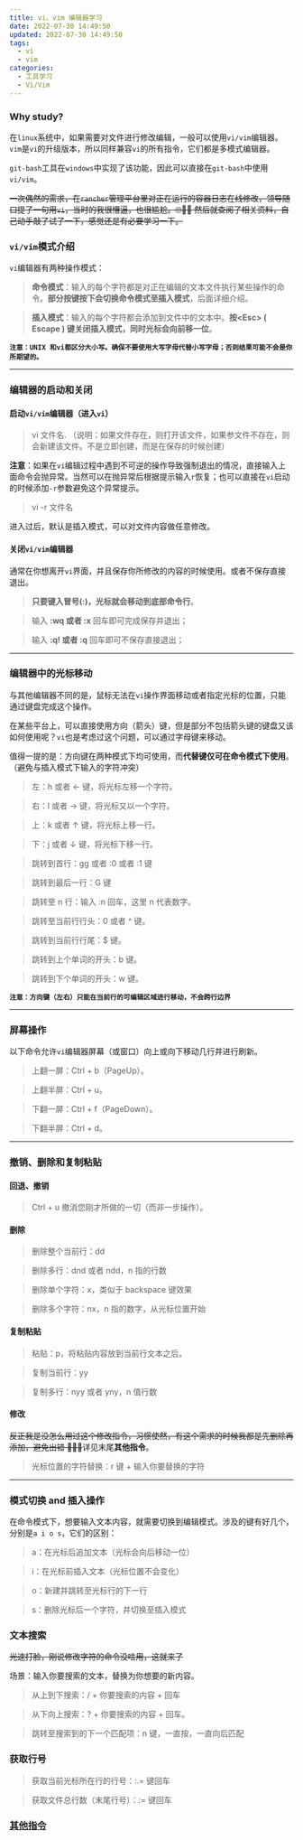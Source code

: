 ```yaml
---
title: vi、vim 编辑器学习
date: 2022-07-30 14:49:50
updated: 2022-07-30 14:49:50
tags:
  - vi
  - vim
categories:
  - 工具学习
  - Vi/Vim
---
```


### Why study?

在`linux`系统中，如果需要对文件进行修改编辑，一般可以使用`vi/vim`编辑器。`vim`是`vi`的升级版本，所以同样兼容`vi`的所有指令，它们都是多模式编辑器。

`git-bash`工具在`windows`中实现了该功能，因此可以直接在`git-bash`中使用`vi/vim`。

~~一次偶然的需求，在`rancher`管理平台里对正在运行的容器日志在线修改，领导随口提了一句用`vi`，当时的我很懵逼，也很尴尬。🙄🤥😌 然后就查阅了相关资料，自己动手敲了试了一下，感觉还是有必要学习一下。~~

<!-- more -->

### `vi/vim`模式介绍

`vi`编辑器有两种操作模式：

> **命令模式**：输入的每个字符都是对正在编辑的文本文件执行某些操作的命令。**部分按键按下会切换命令模式至插入模式**，后面详细介绍。

> **插入模式**：输入的每个字符都会添加到文件中的文本中。**按\<Esc\> ( Escape ) 键关闭插入模式，同时光标会向前移一位**。

**`注意：UNIX 和vi都区分大小写。确保不要使用大写字母代替小写字母；否则结果可能不会是你所期望的。`**

---

### 编辑器的启动和关闭

#### 启动`vi/vim`编辑器（进入`vi`）

> vi 文件名. （说明：如果文件存在，则打开该文件，如果参文件不存在，则会新建该文件。不是立即创建，而是在保存的时候创建）

**注意**：如果在`vi`编辑过程中遇到不可逆的操作导致强制退出的情况，直接输入上面命令会抛异常。当然可以在抛异常后根据提示输入`r`恢复；也可以直接在`vi`启动的时候添加`-r`参数避免这个异常提示。

> vi -r 文件名

进入过后，默认是插入模式，可以对文件内容做任意修改。

#### 关闭`vi/vim`编辑器

通常在你想离开`vi`界面，并且保存你所修改的内容的时候使用。或者不保存直接退出。

> **只要键入冒号(:)，光标就会移动到底部命令行**。

> 输入 **:wq 或者 :x** 回车即可完成保存并退出；

> 输入 **:q! 或者 :q** 回车即可不保存直接退出；

---

### 编辑器中的光标移动

与其他编辑器不同的是，鼠标无法在`vi`操作界面移动或者指定光标的位置，只能通过键盘完成这个操作。

在某些平台上，可以直接使用方向（箭头）键，但是部分不包括箭头键的键盘又该如何使用呢？`vi`也是考虑过这个问题，可以通过字母键来移动。

值得一提的是：方向键在两种模式下均可使用，而**代替键仅可在命令模式下使用**。（避免与插入模式下输入的字符冲突）

> 左：h 或者 ← 键，将光标左移一个字符。

> 右：l 或者 → 键，将光标又以一个字符。

> 上：k 或者 ↑ 键，将光标上移一行。

> 下：j 或者 ↓ 键，将光标下移一行。

> 跳转到首行：gg 或者 :0 或者 :1 键

> 跳转到最后一行：G 键

> 跳转至 n 行：输入 :n 回车，这里 n 代表数字。

> 跳转至当前行行头：0 或者 ^ 键。

> 跳转到当前行行尾：$ 键。

> 跳转到上个单词的开头：b 键。

> 跳转到下个单词的开头：w 键。

**`注意：方向键（左右）只能在当前行的可编辑区域进行移动，不会跨行边界`**

---

### 屏幕操作

以下命令允许`vi`编辑器屏幕（或窗口）向上或向下移动几行并进行刷新。

> 上翻一屏：Ctrl + b（PageUp）。

> 上翻半屏：Ctrl + u。

> 下翻一屏：Ctrl + f（PageDown）。

> 下翻半屏：Ctrl + d。

---

### 撤销、删除和复制粘贴

#### 回退、撤销

> Ctrl + u 撤消您刚才所做的一切（而非一步操作）。

#### 删除

> 删除整个当前行：dd

> 删除多行：dnd 或者 ndd，n 指的行数

> 删除单个字符：x，类似于 backspace 键效果

> 删除多个字符：nx，n 指的数字，从光标位置开始

#### 复制粘贴

> 粘贴：p，将粘贴内容放到当前行文本之后。

> 复制当前行：yy

> 复制多行：nyy 或者 yny，n 值行数

#### 修改

~~反正我是没怎么用过这个修改指令，习惯使然，有这个需求的时候我都是先删除再添加，避免出错 🙈🙉🙊~~详见末尾**其他指令**。

> 光标位置的字符替换：r 键 + 输入你要替换的字符

---

### 模式切换 and 插入操作

在命令模式下，想要输入文本内容，就需要切换到编辑模式。涉及的键有好几个，分别是`a i o s`，它们的区别：

> a：在光标后追加文本（光标会向后移动一位）

> i：在光标前插入文本（光标位置不会变化）

> o：新建并跳转至光标行的下一行

> s：删除光标后一个字符，并切换至插入模式

### 文本搜索

~~光速打脸，刚说修改字符的命令没啥用，这就来了~~

场景：输入你要搜索的文本，替换为你想要的新内容。

> 从上到下搜索：/ + 你要搜索的内容 + 回车

> 从下向上搜索：? + 你要搜索的内容 + 回车。

> 跳转至搜索到的下一个匹配项：n 键，一直按，一直向后匹配

### 获取行号

> 获取当前光标所在行的行号：:.= 键回车

> 获取文件总行数（末尾行号）：:= 键回车

### [其他指令](https://www.cs.colostate.edu/helpdocs/vi.html)
